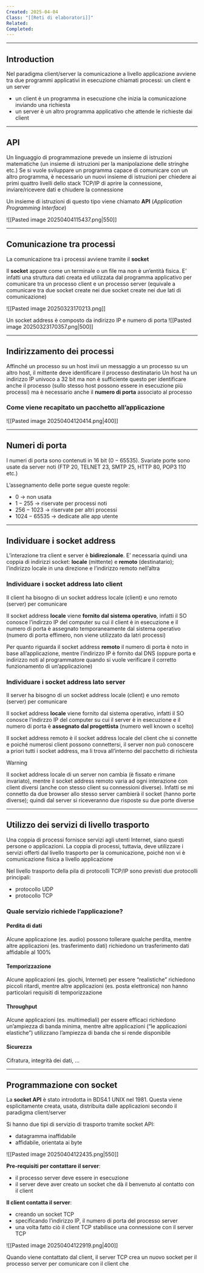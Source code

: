 ```yaml
---
Created: 2025-04-04
Class: "[[Reti di elaboratori]]"
Related: 
Completed:
---
```

---
## Introduction
Nel paradigma client/server la comunicazione a livello applicazione avviene tra due programmi applicativi in esecuzione chiamati processi: un client e un server
- un client è un programma in esecuzione che inizia la comunicazione inviando una richiesta
- un server è un altro programma applicativo che attende le richieste dai client

---
## API
Un linguaggio di programmazione prevede un insieme di istruzioni matematiche (un insieme di istruzioni per la manipolazione delle stringhe etc.)
Se si vuole sviluppare un programma capace di comunicare con un altro programma, è necessario un nuovi insieme di istruzioni per chiedere ai primi quattro livelli dello stack TCP/IP di aprire la connessione, inviare/ricevere dati e chiudere la connessione

Un insieme di istruzioni di questo tipo viene chiamato **API** (*Application Programming Interface*)

![[Pasted image 20250404115437.png|550]]

---
## Comunicazione tra processi
La comunicazione tra i processi avviene tramite il **socket**

Il **socket** appare come un terminale o un file ma non è un’entità fisica. E’ infatti una struttura dati creata ed utilizzata dal programma applicativo per comunicare tra un processo client e un processo server (equivale a comunicare tra due socket create nei due socket create nei due lati di comunicazione)

![[Pasted image 20250323170213.png]]

Un socket address è composto da indirizzo IP e numero di porta
![[Pasted image 20250323170357.png|500]]

---
## Indirizzamento dei processi
Affinché un processo su un host invii un messaggio a un processo su un altro host, il mittente deve identificare il processo destinatario
Un host ha un indirizzo IP univoco a $32\text{ bit}$ ma non è sufficiente questo per identificare anche il processo (sullo stesso host possono essere in esecuzione più processi) ma è necessario anche il **numero di porta** associato al processo

### Come viene recapitato un pacchetto all’applicazione
![[Pasted image 20250404120414.png|400]]

---
## Numeri di porta
I numeri di porta sono contenuti in $16 \text{ bit}$ ($0-65535$). Svariate porte sono usate da server noti (FTP 20, TELNET 23, SMTP 25, HTTP 80, POP3 110 etc.)

L’assegnamento delle porte segue queste regole:
- $0$ → non usata
- $1-255$ → riservate per processi noti
- $256-1023$ → riservate per altri processi
- $1024-65535$ → dedicate alle app utente

---
## Individuare i socket address
L’interazione tra client e server è **bidirezionale**. E’ necessaria quindi una coppia di indirizzi socket: **locale** (mittente) e **remoto** (destinatario); l’indirizzo locale in una direzione e l’indirizzo remoto nell’altra

### Individuare i socket address lato client
Il client ha bisogno di un socket address locale (client) e uno remoto (server) per comunicare

Il socket address **locale** viene **fornito dal sistema operativo**, infatti il SO conosce l’indirzzo IP del computer su cui il client è in esecuzione e il numero di porta è assegnato temporaneamente dal sistema operativo (numero di porta effimero, non viene utilizzato da latri processi)

Per quanto riguarda il socket address **remoto** il numero di porta è noto in base all’applicazione, mentre l’indirizzo IP è fornito dal DNS (oppure porta e indirizzo noti al programmatore quando si vuole verificare il corretto funzionamento di un’applicazione)

### Individuare i socket address lato server
Il server ha bisogno di un socket address locale (client) e uno remoto (server) per comunicare

Il socket address **locale** viene fornito dal sistema operativo, infatti il SO conosce l’indirzzo IP del computer su cui il server è in esecuzione e il numero di porta è **assegnato dal progettista** (numero well known o scelto)

Il socket address remoto è il socket address locale del client che si connette e poiché numerosi client possono connettersi, il server non può conoscere a priori tutti i socket address, ma li trova all’interno del pacchetto di richiesta

>[!warning]
>Il socket address locale di un server non cambia (è fissato e rimane invariato), mentre il socket address remoto varia ad ogni interazione con client diversi (anche con stesso client su connessioni diverse). Infatti se mi connetto da due browser allo stesso server cambierà il socket (hanno porte diverse); quindi dal server si riceveranno due risposte su due porte diverse

---
## Utilizzo dei servizi di livello trasporto
Una coppia di processi fornisce servizi agli utenti Internet, siano questi persone o applicazioni.
La coppia di processi, tuttavia, deve utilizzare i servizi offerti dal livello trasporto per la comunicazione, poiché non vi è comunicazione fisica a livello applicazione

Nel livello trasporto della pila di protocolli TCP/IP sono previsti due protocolli principali:
- protocollo UDP
- protocollo TCP

### Quale servizio richiede l’applicazione?
#### Perdita di dati
Alcune applicazione (es. audio) possono tollerare qualche perdita, mentre altre applicazioni (es. trasferimento dati) richiedono un trasferimento dati affidabile al 100%
#### Temporizzazione
Alcune applicazioni (es. giochi, Internet) per essere “realistiche” richiedono piccoli ritardi, mentre altre applicazioni (es. posta elettronica) non hanno particolari requisiti di temporizzazione
#### Throughput
Alcune applicazioni (es. multimediali) per essere efficaci richiedono un’ampiezza di banda minima, mentre altre applicazioni (“le applicazioni elastiche”) utilizzano l’ampiezza di banda che si rende disponibile
#### Sicurezza
Cifratura, integrità dei dati, …

---
## Programmazione con socket
La **socket API** è stato introdotta in BDS4.1 UNIX nel 1981. Questa viene esplicitamente creata, usata, distribuita dalle applicazioni secondo il paradigma client/server

Si hanno due tipi di servizio di trasporto tramite socket API:
- datagramma inaffidabile
- affidabile, orientata ai byte

![[Pasted image 20250404122435.png|550]]

**Pre-requisiti per contattare il server**:
- il processo server deve essere in esecuzione
- il server deve aver creato un socket che dà il benvenuto al contatto con il client

**Il client contatta il server**:
- creando un socket TCP
- specificando l’indirizzo IP, il numero di porta del processo server
- una volta fatto ciò il client TCP stabilisce una connessione con il server TCP

![[Pasted image 20250404122919.png|400]]

Quando viene contattato dal client, il server TCP crea un nuovo socket per il processo server per comunicare con il client che 